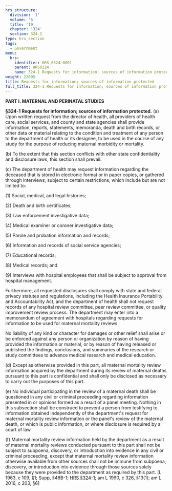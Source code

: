 ```yaml
---
hrs_structure:
  division: '1'
  volume: '6'
  title: '19'
  chapter: '324'
  section: 324-1
type: hrs_section
tags:
  - Government
menu:
  hrs:
    identifier: HRS_0324-0001
    parent: HRS0324
    name: 324-1 Requests for information; sources of information protected
weight: 22005
title: Requests for information; sources of information protected
full_title: 324-1 Requests for information; sources of information protected
---
```

**PART I. MATERNAL AND PERINATAL STUDIES**

**§324-1 Requests for information; sources of information protected.** (a) Upon written request from the director of health, all providers of health care, social services, and county and state agencies shall provide information, reports, statements, memoranda, death and birth records, or other data or material relating to the condition and treatment of any person to the department of health or its designee, to be used in the course of any study for the purpose of reducing maternal morbidity or mortality.

(b) To the extent that this section conflicts with other state confidentiality and disclosure laws, this section shall prevail.

(c) The department of health may request information regarding the deceased that is stored in electronic format or in paper copies, or gathered through interviews, subject to certain restrictions, which include but are not limited to:

(1) Social, medical, and legal histories;

(2) Death and birth certificates;

(3) Law enforcement investigative data;

(4) Medical examiner or coroner investigative data;

(5) Parole and probation information and records;

(6) Information and records of social service agencies;

(7) Educational records;

(8) Medical records; and

(9) Interviews with hospital employees that shall be subject to approval from hospital management.

Furthermore, all requested disclosures shall comply with state and federal privacy statutes and regulations, including the Health Insurance Portability and Accountability Act, and the department of health shall not request records of any hospital review committee, peer review committee, or quality improvement review process. The department may enter into a memorandum of agreement with hospitals regarding requests for information to be used for maternal mortality reviews.

No liability of any kind or character for damages or other relief shall arise or be enforced against any person or organization by reason of having provided the information or material, or by reason of having released or published the findings, conclusions, and summaries of the research or study committees to advance medical research and medical education.

(d) Except as otherwise provided in this part, all maternal mortality review information acquired by the department during its review of maternal deaths pursuant to this part is confidential and shall only be disclosed as necessary to carry out the purposes of this part.

(e) No individual participating in the review of a maternal death shall be questioned in any civil or criminal proceeding regarding information presented in or opinions formed as a result of a panel meeting. Nothing in this subsection shall be construed to prevent a person from testifying to information obtained independently of the department's request for maternal mortality review information or the panel's review of the maternal death, or which is public information, or where disclosure is required by a court of law.

(f) Maternal mortality review information held by the department as a result of maternal mortality reviews conducted pursuant to this part shall not be subject to subpoena, discovery, or introduction into evidence in any civil or criminal proceeding, except that maternal mortality review information otherwise available from other sources shall not be immune from subpoena, discovery, or introduction into evidence through those sources solely because they were provided to the department as required by this part. [L 1963, c 109, §1; Supp, §48B-1; [HRS §324-1](/title-19/chapter-324/section-324-1/); am L 1990, c 326, §13(1); am L 2016, c 203, §6]